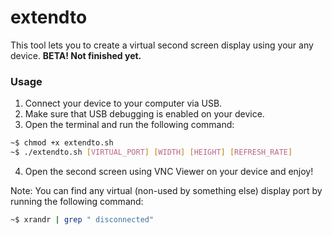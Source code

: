 # extendto
This tool lets you to create a virtual second screen display using your any device.
**BETA! Not finished yet.**

### Usage
1. Connect your device to your computer via USB.
2. Make sure that USB debugging is enabled on your device.
3. Open the terminal and run the following command:
```bash
~$ chmod +x extendto.sh
~$ ./extendto.sh [VIRTUAL_PORT] [WIDTH] [HEIGHT] [REFRESH_RATE]
```
4. Open the second screen using VNC Viewer on your device and enjoy!

Note: You can find any virtual (non-used by something else) display port by running the following command:
```bash
~$ xrandr | grep " disconnected"
```
